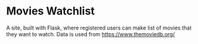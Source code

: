 # Movies Watchlist

A site, built with Flask, where registered users can make list of movies that they want to watch. Data is used from https://www.themoviedb.org/